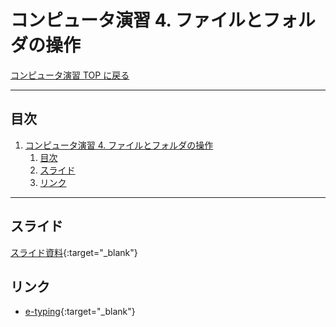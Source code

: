 # コンピュータ演習 4. ファイルとフォルダの操作

[コンピュータ演習 TOP に戻る](./index.md)

---

## 目次

1. [コンピュータ演習 4. ファイルとフォルダの操作](#コンピュータ演習-4-ファイルとフォルダの操作)
   1. [目次](#目次)
   2. [スライド](#スライド)
   3. [リンク](#リンク)


---

## スライド

[スライド資料](./cp_04slide.pdf){:target="_blank"}

## リンク
- [e-typing](https://www.e-typing.ne.jp/){:target="_blank"}

